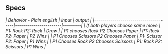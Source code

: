 ## Specs


_| Behavior - Plain english             | input                 | output  |
|--------------------------------------|-----------------------|---------|
| If both players choose same move     | P1: Rock P2: Rock     | Draw    |
| P1 chooses Rock P2 Chooses Paper     | P1: Rock P2: Paper    | P2 Wins |
| P1 Chooses Scissors P2 Chooses Paper | P1: Scissor P2: Paper | P1 Wins |
| P1 Chooses Rock P2 Chooses Scissors  | P1: Rock P2: Scissors | P1 Wins |_
